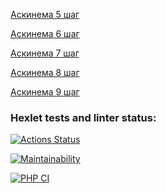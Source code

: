 

[Аскинема 5 шаг](https://asciinema.org/a/Ygq81Tvq2gKwm96VMr8pVlFz6)

[Аскинема 6 шаг](https://asciinema.org/a/3lVpTSGCH64PpUhPVqHwvnVMe)

[Аскинема 7 шаг](https://asciinema.org/a/SgbGlvwx1IBKX81eYrcn9dv1L)

[Аскинема 8 шаг](https://asciinema.org/a/2MWL57mQiH7iphatJ50KuVwJg)

[Аскинема 9 шаг](https://asciinema.org/a/AipJqFAVtAzUfqz31zMRaes80)

### Hexlet tests and linter status:
[![Actions Status](https://github.com/qwelp/php-project-lvl1/workflows/hexlet-check/badge.svg)](https://github.com/qwelp/php-project-lvl1/actions)

[![Maintainability](https://api.codeclimate.com/v1/badges/a99a88d28ad37a79dbf6/maintainability)](https://codeclimate.com/github/codeclimate/codeclimate/maintainability)

[![PHP CI](https://github.com/qwelp/php-project-lvl1/actions/workflows/workflow.yml/badge.svg)](https://github.com/qwelp/php-project-lvl1/actions/workflows/workflow.yml)
